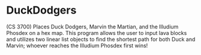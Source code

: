 # DuckDodgers
(CS 3700) Places Duck Dodgers, Marvin the Martian, and the Illudium Phosdex on a hex map. This program allows the user to input lava blocks and utilizes two linear list objects to find the shortest path for both Duck and Marvin; whoever reaches the Illudium Phosdex first wins!
